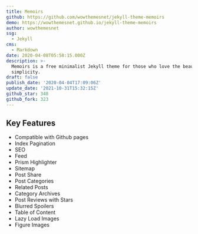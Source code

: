 ```yaml
---
title: Memoirs
github: https://github.com/wowthemesnet/jekyll-theme-memoirs
demo: https://wowthemesnet.github.io/jekyll-theme-memoirs
author: wowthemesnet
ssg:
  - Jekyll
cms:
  - Markdown
date: 2020-04-08T05:58:15.000Z
description: >-
  Memoirs is a free minimalist Jekyll theme for those who love the beauty of
  simplicity.
draft: false
publish_date: '2020-04-04T17:09:06Z'
update_date: '2021-10-31T15:32:15Z'
github_star: 348
github_fork: 323
---
```


## Key Features

- Compatible with Github pages
- Index Pagination
- SEO
- Feed
- Prism Highlighter
- Sitemap
- Post Share
- Post Categories
- Related Posts
- Category Archives
- Post Reviews with Stars
- Blurred Spoilers
- Table of Content
- Lazy Load Images
- Figure Images
